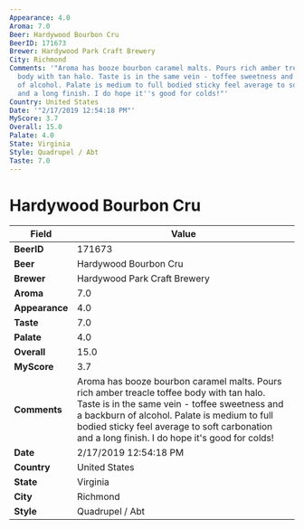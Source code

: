 ```yaml
---
Appearance: 4.0
Aroma: 7.0
Beer: Hardywood Bourbon Cru
BeerID: 171673
Brewer: Hardywood Park Craft Brewery
City: Richmond
Comments: '"Aroma has booze bourbon caramel malts. Pours rich amber treacle toffee
  body with tan halo. Taste is in the same vein - toffee sweetness and a backburn
  of alcohol. Palate is medium to full bodied sticky feel average to soft carbonation
  and a long finish. I do hope it''s good for colds!"'
Country: United States
Date: '"2/17/2019 12:54:18 PM"'
MyScore: 3.7
Overall: 15.0
Palate: 4.0
State: Virginia
Style: Quadrupel / Abt
Taste: 7.0
---
```


# Hardywood Bourbon Cru

| Field         | Value |
|---------------|-------|
| **BeerID** | 171673 |
| **Beer** | Hardywood Bourbon Cru |
| **Brewer** | Hardywood Park Craft Brewery |
| **Aroma** | 7.0 |
| **Appearance** | 4.0 |
| **Taste** | 7.0 |
| **Palate** | 4.0 |
| **Overall** | 15.0 |
| **MyScore** | 3.7 |
| **Comments** | Aroma has booze bourbon caramel malts. Pours rich amber treacle toffee body with tan halo. Taste is in the same vein - toffee sweetness and a backburn of alcohol. Palate is medium to full bodied sticky feel average to soft carbonation and a long finish. I do hope it's good for colds! |
| **Date** | 2/17/2019 12:54:18 PM |
| **Country** | United States |
| **State** | Virginia |
| **City** | Richmond |
| **Style** | Quadrupel / Abt |
